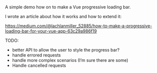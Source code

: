 A simple demo how on to make a Vue progressive loading bar.

I wrote an article about how it works and how to extend it:

https://medium.com/@lachlanmiller_52885/how-to-make-a-progressive-loading-bar-for-your-vue-app-63c29a986f19

TODO:

- better API to allow the user to style the progress bar?
- handle errored requests
- handle more complex scenarios (I’m sure there are some)
- Handle cancelled requests


